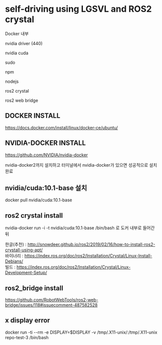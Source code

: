 # self-driving using LGSVL and ROS2 crystal

Docker 내부

nvidia driver (440)<br>

nvidia cuda<br>

sudo<br>

npm<br>

nodejs<br>

ros2 crystal<br>

ros2 web bridge<br>

## DOCKER INSTALL <br>

https://docs.docker.com/install/linux/docker-ce/ubuntu/

## NVIDIA-DOCKER INSTALL <br>

https://github.com/NVIDIA/nvidia-docker <br>

nvidia-docker2까지 설치하고 터미널에서 nvidia-docker가 있으면 성공적으로 설치 완료

## nvidia/cuda:10.1-base 설치

docker pull nvidia/cuda:10.1-base

## ros2 crystal install<br>

nvidia-docker run -i -t nvidia/cuda:10.1-base /bin/bash 로 도커 내부로 들어간 뒤

한글(추천) : http://snowdeer.github.io/ros2/2019/02/16/how-to-install-ros2-crystall-using-apt/ <br>
바이너리 : https://index.ros.org/doc/ros2/Installation/Crystal/Linux-Install-Debians/ <br>
빌드 : https://index.ros.org/doc/ros2/Installation/Crystal/Linux-Development-Setup/ <br>

## ros2_bridge install

https://github.com/RobotWebTools/ros2-web-bridge/issues/118#issuecomment-487582528


## x display error
docker run -ti --rm -e DISPLAY=$DISPLAY -v /tmp/.X11-unix/:/tmp/.X11-unix repo-test-3 /bin/bash
